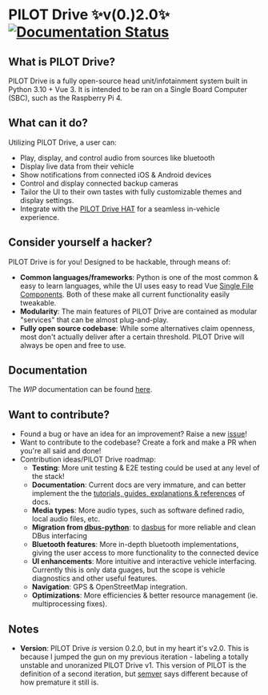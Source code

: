 # PILOT Drive ✨v(0.)2.0✨    [![Documentation Status](https://readthedocs.org/projects/pilot-drive/badge/?version=latest)](https://pilot-drive.readthedocs.io/en/latest/?badge=latest)

## What is PILOT Drive?
PILOT Drive is a fully open-source head unit/infotainment system built in Python 3.10 + Vue 3. It is intended to be ran on a Single Board Computer (SBC), such as the Raspberry Pi 4.

## What can it do? 
Utilizing PILOT Drive, a user can:
- Play, display, and control audio from sources like bluetooth
- Display live data from their vehicle
- Show notifications from connected iOS & Android devices
- Control and display connected backup cameras
- Tailor the UI to their own tastes with fully customizable themes and display settings.
- Integrate with the [PILOT Drive HAT](https://github.com/lamemakes/pilot-drive-HAT) for a seamless in-vehicle experience.

## Consider yourself a hacker?
PILOT Drive is for you! Designed to be hackable, through means of:
- __Common languages/frameworks__: Python is one of the most common & easy to learn languages, while the UI uses easy to read Vue [Single File Components](https://vuejs.org/guide/scaling-up/sfc.html). Both of these make all current functionality easily tweakable.
- __Modularity__: The main features of PILOT Drive are contained as modular "services" that can be almost plug-and-play.
- __Fully open source codebase__: While some alternatives claim openness, most don't actually deliver after a certain threshold. PILOT Drive will always be open and free to use.

## Documentation
The _WIP_ documentation can be found [here](https://pilot-drive.readthedocs.io/en/latest/). 

## Want to contribute?
- Found a bug or have an idea for an improvement? Raise a new [issue](https://github.com/lamemakes/pilot-drive/issues)!
- Want to contribute to the codebase? Create a fork and make a PR when you're all said and done!
- Contribution ideas/PILOT Drive roadmap:
    - __Testing__: More unit testing & E2E testing could be used at any level of the stack!
    - __Documentation__: Current docs are very immature, and can better implement the the [tutorials, guides, explanations & references](https://www.writethedocs.org/conf/eu/2017/speakers/#speaker-daniele-procida) of docs.
    - __Media types__: More audio types, such as software defined radio, local audio files, etc.
    - __Migration from [dbus-python](https://dbus.freedesktop.org/doc/dbus-python/index.html)__: to [dasbus](https://dasbus.readthedocs.io/en/latest/) for more reliable and clean DBus interfacing
    - __Bluetooth features__: More in-depth bluetooth implementations, giving the user access to more functionality to the connected device
    - __UI enhancements__: More intuitive and interactive vehicle interfacing. Currently this is only data guages, but the scope is vehicle diagnostics and other useful features.
    - __Navigation__: GPS & OpenStreetMap integration.
    - __Optimizations__: More efficiencies & better resource management (ie. multiprocessing fixes). 
    
## Notes
- __Version__: PILOT Drive _is_ version 0.2.0, but in my heart it's v2.0. This is because I jumped the gun on my previous iteration - labeling a totally unstable and unoranized PILOT Drive v1. This version of PILOT is the definition of a second iteration, but [semver](https://github.com/semver/semver) says different because of how premature it still is. 

